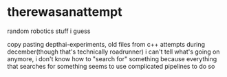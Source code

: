 # therewasanattempt

random robotics stuff i guess

copy pasting depthai-experiments, old files from c++ attempts during december(though that's technically roadrunner)
i can't tell what's going on anymore, i don't know how to "search for" something because everything that searches for something seems to use complicated pipelines to do so

